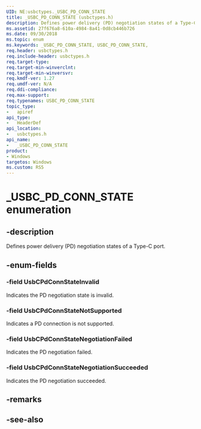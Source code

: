 ```yaml
---
UID: NE:usbctypes._USBC_PD_CONN_STATE
title: _USBC_PD_CONN_STATE (usbctypes.h)
description: Defines power delivery (PD) negotiation states of a Type-C port.
ms.assetid: 27f676a8-610a-4984-8a41-0d8cb446b726
ms.date: 09/30/2018
ms.topic: enum
ms.keywords: _USBC_PD_CONN_STATE, USBC_PD_CONN_STATE, 
req.header: usbctypes.h
req.include-header: usbctypes.h
req.target-type:
req.target-min-winverclnt:
req.target-min-winversvr:
req.kmdf-ver: 1.27
req.umdf-ver: N/A
req.ddi-compliance:
req.max-support:
req.typenames: USBC_PD_CONN_STATE
topic_type: 
-	apiref
api_type: 
-	HeaderDef
api_location: 
-	usbctypes.h
api_name: 
-	_USBC_PD_CONN_STATE
product:
- Windows
targetos: Windows
ms.custom: RS5
---
```


# _USBC_PD_CONN_STATE enumeration

## -description
Defines power delivery (PD) negotiation states of a Type-C port.


## -enum-fields

### -field UsbCPdConnStateInvalid 
Indicates the PD negotiation state is invalid.

### -field UsbCPdConnStateNotSupported 
Indicates a PD connection is not supported.

### -field UsbCPdConnStateNegotiationFailed 
Indicates the PD negotiation failed.

### -field UsbCPdConnStateNegotiationSucceeded
Indicates the PD negotiation succeeded.

## -remarks

## -see-also
